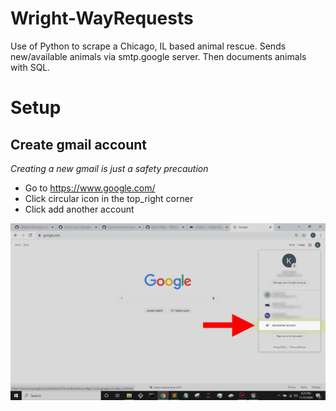 # Wright-WayRequests
Use of Python to scrape a Chicago, IL based animal rescue. Sends new/available animals via smtp.google server. Then documents animals with SQL.
# Setup
## Create gmail account
_Creating a new gmail is just a safety precaution_
* Go to https://www.google.com/
* Click circular icon in the top_right corner
* Click add another account
<p align="center">
<img src="./img/GoogleStep1.png" alt="Size Limit CLI" width="738">
</p>
